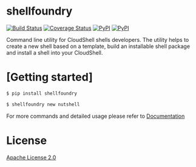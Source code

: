 # shellfoundry
[![Build Status](https://travis-ci.org/QualiSystems/shellfoundry.svg?branch=develop)](https://travis-ci.org/QualiSystems/shellfoundry) [![Coverage Status](https://coveralls.io/repos/github/QualiSystems/shellfoundry/badge.svg?branch=develop)](https://coveralls.io/github/QualiSystems/shellfoundry?branch=develop) [![PyPI](https://img.shields.io/pypi/pyversions/shellfoundry.svg?maxAge=2592000)]() [![PyPI](https://img.shields.io/pypi/v/shellfoundry.svg?maxAge=2592000)]()

Command line utility for CloudShell shells developers. The utility helps to create a new shell based on a template,
build an installable shell package and install a shell into your CloudShell.

# [Getting started]

```bash
$ pip install shellfoundry

$ shellfoundry new nutshell
```

For more commands and detailed usage please refer to [Documentation](docs/readme.md)

# License
[Apache License 2.0](https://github.com/QualiSystems/shellfoundry/blob/master/LICENSE)


